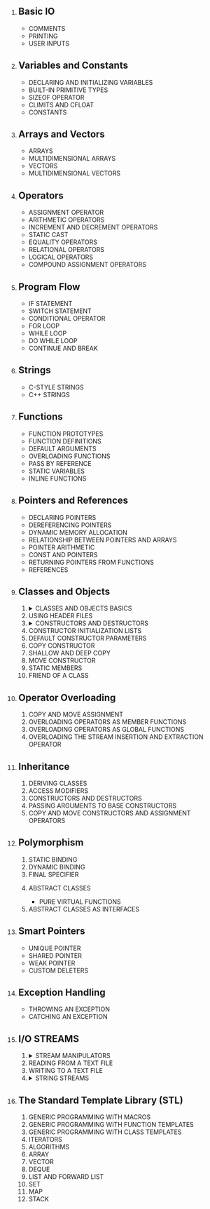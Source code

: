 <ol>
    <li>
        <h2>Basic IO</h2>
        <ul>
            <li>COMMENTS</li>
            <li>PRINTING</li>
            <li>USER INPUTS</li>
        </ul>
    </li>
    <li>
        <h2>Variables and Constants</h2>
        <ul>
            <li>DECLARING AND INITIALIZING VARIABLES</li>
            <li>BUILT-IN PRIMITIVE TYPES</li>
            <li>SIZEOF OPERATOR</li>
            <li>CLIMITS AND CFLOAT</li>
            <li>CONSTANTS</li>
        </ul>
    </li>
    <li>
        <h2>Arrays and Vectors</h2>
        <ul>
            <li>ARRAYS</li>
            <li>MULTIDIMENSIONAL ARRAYS</li>
            <li>VECTORS</li>
            <li>MULTIDIMENSIONAL VECTORS</li>
        </ul>
    </li>
    <li>
        <h2>Operators</h2>
        <ul>
            <li>ASSIGNMENT OPERATOR</li>
            <li>ARITHMETIC OPERATORS</li>
            <li>INCREMENT AND DECREMENT OPERATORS</li>
            <li>STATIC CAST</li>
            <li>EQUALITY OPERATORS</li>
            <li>RELATIONAL OPERATORS</li>
            <li>LOGICAL OPERATORS</li>
            <li>COMPOUND ASSIGNMENT OPERATORS</li>
        </ul>
    </li>
    <li>
        <h2>Program Flow</h2>
        <ul>
            <li>IF STATEMENT</li>
            <li>SWITCH STATEMENT</li>
            <li>CONDITIONAL OPERATOR</li>
            <li>FOR LOOP</li>
            <li>WHILE LOOP</li>
            <li>DO WHILE LOOP</li>
            <li>CONTINUE AND BREAK</li>
        </ul>
    </li>
    <li>
        <h2>Strings</h2>
        <ul>
            <li>C-STYLE STRINGS</li>
            <li>C++ STRINGS</li>
        </ul>
    </li>
    <li>
        <h2>Functions</h2>
        <ul>
            <li>FUNCTION PROTOTYPES</li>
            <li>FUNCTION DEFINITIONS</li>
            <li>DEFAULT ARGUMENTS</li>
            <li>OVERLOADING FUNCTIONS</li>
            <li>PASS BY REFERENCE</li>
            <li>STATIC VARIABLES</li>
            <li>INLINE FUNCTIONS</li>
        </ul>
    </li>
    <li>
        <h2>Pointers and References</h2>
        <ul>
            <li>DECLARING POINTERS</li>
            <li>DEREFERENCING POINTERS</li>
            <li>DYNAMIC MEMORY ALLOCATION</li>
            <li>RELATIONSHIP BETWEEN POINTERS AND ARRAYS</li>
            <li>POINTER ARITHMETIC</li>
            <li>CONST AND POINTERS</li>
            <li>RETURNING POINTERS FROM FUNCTIONS</li>
            <li>REFERENCES</li>
        </ul>
    </li>
    <li>
        <h2>Classes and Objects</h2>
        <ol style="list-style-type:decimal;">
            <li>
                <details>
                    <summary>CLASSES AND OBJECTS BASICS</summary>
                    <ul>
                        <li>DECLARING A SIMPLE CLASS</li>
                        <li>CREATING AN OBJECT</li>
                        <li>ACCESSING CLASS MEMBERS</li>
                        <li>ACCESS MODIFIERS</li>
                    </ul>
                </details>
            </li>
            <li>USING HEADER FILES</li>
            <li>
                <details>
                    <summary>CONSTRUCTORS AND DESTRUCTORS</summary>
                    <ul>
                        <li>DECLARING CONSTRUCTORS</li>
                        <li>EXPLICIT KEYWORD</li>
                        <li>DECLARING THE DESTRUCTOR</li>
                    </ul>
                </details>
            </li>
            <li>CONSTRUCTOR INITIALIZATION LISTS</li>
            <li>DEFAULT CONSTRUCTOR PARAMETERS</li>
            <li>COPY CONSTRUCTOR</li>
            <li>SHALLOW AND DEEP COPY</li>
            <li>MOVE CONSTRUCTOR</li>
            <li>STATIC MEMBERS</li>
            <li>FRIEND OF A CLASS</li>
        </ol>
    </li>
    <li>
        <h2>Operator Overloading</h2>
        <ol style="list-style-type:decimal;">
            <li>COPY AND MOVE ASSIGNMENT</li>
            <li>OVERLOADING OPERATORS AS MEMBER FUNCTIONS</li>
            <li>OVERLOADING OPERATORS AS GLOBAL FUNCTIONS</li>
            <li>OVERLOADING THE STREAM INSERTION AND EXTRACTION OPERATOR</li>
        </ol>
    </li>
    <li>
        <h2>Inheritance</h2>
        <ol style="list-style-type:decimal;">
            <li>DERIVING CLASSES</li>
            <li>ACCESS MODIFIERS</li>
            <li>CONSTRUCTORS AND DESTRUCTORS</li>
            <li>PASSING ARGUMENTS TO BASE CONSTRUCTORS</li>
            <li>COPY AND MOVE CONSTRUCTORS AND ASSIGNMENT OPERATORS</li>
        </ol>
    </li>
    <li>
        <h2>Polymorphism</h2>
        <ol style="list-style-type:decimal;">
            <li>STATIC BINDING</li>
            <li>DYNAMIC BINDING</li>
            <li>FINAL SPECIFIER</li>
            <li>
                <p>ABSTRACT CLASSES</p>
                <ul>
                    <li>PURE VIRTUAL FUNCTIONS</li>
                </ul>
            </li>
            <li>ABSTRACT CLASSES AS INTERFACES</li>
        </ol>
    </li>
     <li>
        <h2>Smart Pointers</h2>
        <ul>
            <li>UNIQUE POINTER</li>
            <li>SHARED POINTER</li>
            <li>WEAK POINTER</li>
            <li>CUSTOM DELETERS</li>
        </ul>
    </li>
    <li>
        <h2>Exception Handling</h2>
        <ul>
            <li>THROWING AN EXCEPTION</li>
            <li>CATCHING AN EXCEPTION</li>
        </ul>
    </li>
      <li>
        <h2>I/O STREAMS</h2>
        <ol style="list-style-type:decimal;">
            <li>
                <details>
                    <summary>STREAM MANIPULATORS</summary>
                    <ul>
                        <li>BOOLEAN</li>
                        <li>INTEGER</li>
                        <li>FLOATING POINT</li>
                        <li>ALIGN AND FILL</li>
                    </ul>
                </details>
            </li>
            <li>READING FROM A TEXT FILE</li>
            <li>WRITING TO A TEXT FILE</li>
            <li>
                <details>
                    <summary>STRING STREAMS</summary>
                    <ul>
                        <li>INPUT</li>
                        <li>OUTPUT</li>
                        <li>DATA VALIDATION</li>
                    </ul>
                </details>
            </li>
        </ol>
    </li>
    <li>
        <h2>The Standard Template Library (STL)</h2>
        <ol style="list-style-type:decimal;">
            <li>GENERIC PROGRAMMING WITH MACROS</li>
            <li>GENERIC PROGRAMMING WITH FUNCTION TEMPLATES</li>
            <li>GENERIC PROGRAMMING WITH CLASS TEMPLATES</li>
            <li>ITERATORS</li>
            <li>ALGORITHMS</li>
            <li>ARRAY</li>
            <li>VECTOR</li>
            <li>DEQUE</li>
            <li>LIST AND FORWARD LIST</li>
            <li>SET</li>
            <li>MAP</li>
            <li>STACK</li>
        </ol>
    </li>
</ol>